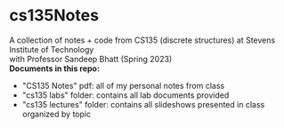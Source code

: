 # cs135Notes
A collection of notes + code from CS135 (discrete structures) at Stevens Institute of Technology  
with Professor Sandeep Bhatt (Spring 2023)  
**Documents in this repo:**  
- "CS135 Notes" pdf: all of my personal notes from class  
- "cs135 labs" folder: contains all lab documents provided  
- "cs135 lectures" folder: contains all slideshows presented in class organized by topic  

